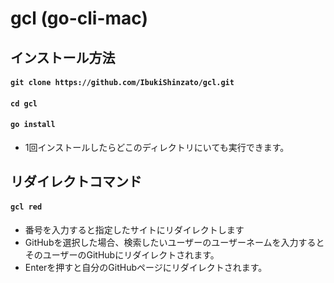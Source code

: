 # gcl (go-cli-mac)

## インストール方法

#### `git clone https://github.com/IbukiShinzato/gcl.git`

#### `cd gcl`

#### `go install`

- 1回インストールしたらどこのディレクトリにいても実行できます。

## リダイレクトコマンド

#### `gcl red`

- 番号を入力すると指定したサイトにリダイレクトします
- GitHubを選択した場合、検索したいユーザーのユーザーネームを入力するとそのユーザーのGitHubにリダイレクトされます。
- Enterを押すと自分のGitHubページにリダイレクトされます。


